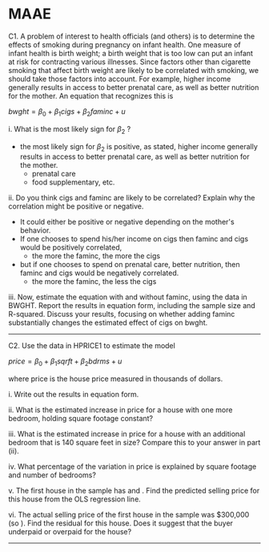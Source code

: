 # MAAE

C1.
A problem of interest to health officials (and others) is to determine the effects of smoking during pregnancy on infant health. One measure of infant health is birth weight; a birth weight that is too low can put an infant at risk for contracting various illnesses. Since factors other than cigarette smoking that affect birth weight are likely to be correlated with smoking, we should take those factors into account. For example, higher income generally results in access to better prenatal care, as well as better nutrition for the mother. An equation that recognizes this is

$bwght = \beta_0 + \beta_1 cigs + \beta_2 faminc + u$

i. What is the most likely sign for $\beta_2$ ?

- the most likely sign for $\beta_2$ is positive, as stated, higher income generally results in access to better prenatal care,
  as well as better nutrition for the mother. 
    - prenatal care
    - food supplementary, etc.

ii. Do you think cigs and faminc are likely to be correlated? Explain why the correlation might be positive or negative.

- It could either be positive or negative depending on the mother's behavior.
- If one chooses to spend his/her income on cigs then faminc and cigs would be positively correlated,
    - the more the faminc, the more the cigs   
- but if one chooses to spend on prenatal care, better nutrition, then faminc and cigs would be negatively correlated.
    - the more the faminc, the less the cigs

iii. Now, estimate the equation with and without faminc, using the data in BWGHT. Report the results in equation form, including the sample size and R-squared. 
Discuss your results, focusing on whether adding faminc substantially changes the estimated effect of cigs on bwght.

-----------------------------------------------------------------------------------------------------------------------------

C2.
Use the data in HPRICE1 to estimate the model

$price = \beta_0 + \beta_1 sqrft + \beta_2 bdrms + u$

where price is the house price measured in thousands of dollars.

i. Write out the results in equation form.

ii. What is the estimated increase in price for a house with one more bedroom, holding square footage constant?

iii. What is the estimated increase in price for a house with an additional bedroom that is 140 square feet in size? Compare this to your answer in part (ii).

iv. What percentage of the variation in price is explained by square footage and number of bedrooms?

v. The first house in the sample has  and . Find the predicted selling price for this house from the OLS regression line.

vi. The actual selling price of the first house in the sample was $300,000 (so ). Find the residual for this house. Does it suggest that the buyer underpaid or overpaid for the house?

-----------------------------------------------------------------------------------------------------------------------------
